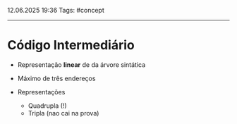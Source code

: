 12.06.2025 19:36
Tags: #concept

---
# Código Intermediário

- Representação **linear** de da árvore sintática
- Máximo de três endereços

- Representações
	- Quadrupla (!)
	- Tripla (nao cai na prova)



